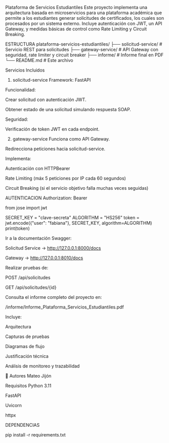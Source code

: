 Plataforma de Servicios Estudiantiles
Este proyecto implementa una arquitectura basada en microservicios para una plataforma académica que permite a los estudiantes generar solicitudes de certificados, los cuales son procesados por un sistema externo. Incluye autenticación con JWT, un API Gateway, y medidas básicas de control como Rate Limiting y Circuit Breaking.

ESTRUCTURA 
plataforma-servicios-estudiantiles/
├── solicitud-service/           # Servicio REST para solicitudes
├── gateway-service/             # API Gateway con seguridad, rate limiter y circuit breaker
├── informe/                     # Informe final en PDF
└── README.md                    # Este archivo

Servicios Incluidos
1. solicitud-service
Framework: FastAPI

Funcionalidad:

Crear solicitud con autenticación JWT.

Obtener estado de una solicitud simulando respuesta SOAP.

Seguridad:

Verificación de token JWT en cada endpoint.

2. gateway-service
Funciona como API Gateway.

Redirecciona peticiones hacia solicitud-service.

Implementa:

Autenticación con HTTPBearer

Rate Limiting (máx 5 peticiones por IP cada 60 segundos)

Circuit Breaking (si el servicio objetivo falla muchas veces seguidas)

AUTENTICACION
Authorization: Bearer <TOKEN>

from jose import jwt

SECRET_KEY = "clave-secreta"
ALGORITHM = "HS256"
token = jwt.encode({"user": "fabiana"}, SECRET_KEY, algorithm=ALGORITHM)
print(token)

Ir a la documentación Swagger:

Solicitud Service → http://127.0.0.1:8000/docs

Gateway → http://127.0.0.1:8010/docs

Realizar pruebas de:

POST /api/solicitudes

GET /api/solicitudes/{id}

Consulta el informe completo del proyecto en:

/informe/Informe_Plataforma_Servicios_Estudiantiles.pdf

Incluye:

Arquitectura

Capturas de pruebas

Diagramas de flujo

Justificación técnica

Análisis de monitoreo y trazabilidad

📝 Autores
Mateo Jijón

 Requisitos
Python 3.11

FastAPI

Uvicorn

httpx

DEPENDENCIAS

pip install -r requirements.txt



